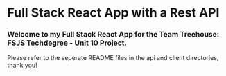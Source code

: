 # Full Stack React App with a Rest API

### Welcome to my Full Stack React App for the Team Treehouse: FSJS Techdegree - Unit 10 Project.

Please refer to the seperate README files in the api and client directories, thank you!
